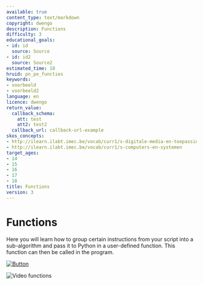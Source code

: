 ```yaml
---
available: true
content_type: text/markdown
copyright: dwengo
description: Functions
difficulty: 3
educational_goals:
- id: id
  source: Source
- id: id2
  source: Source2
estimated_time: 10
hruid: pn_pe_functies
keywords:
- voorbeeld
- voorbeeld2
language: en
licence: dwengo
return_value:
  callback_schema:
    att: test
    att2: test2
  callback_url: callback-url-example
skos_concepts:
- http://ilearn.ilabt.imec.be/vocab/curr1/s-digitale-media-en-toepassingen
- http://ilearn.ilabt.imec.be/vocab/curr1/s-computers-en-systemen
target_ages:
- 14
- 15
- 16
- 17
- 18
title: Functions
version: 3
---
```

# Functions
Here you will learn how to group certain instructions from your script into a sub-algorithm and pass it to Python in a user-defined function. This function can then be called in the program.

[![](embed/Button.png "Button")](https://kiks.ilabt.imec.be/hub/tmplogin?id=1006_en "Notebooks Function")

![](@youtube/https://www.youtube.com/watch?v=fRRX4oE45UQ "Video functions")